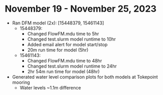 # November 19 - November 25, 2023
- Ran DFM model (2x): [15448379, 15461143]
  - 15448379:
    - Changed FlowFM.mdu time to 5hr
    - Changed test.slurm model runtime to 10hr
    - Added email alert for model start/stop
    - 20m run time for model (5hr)
  - 15461143:
    - Changed FlowFM.mdu time to 48hr
    - Changed test.slurm model runtime to 24hr
    - 2hr 54m run time for model (48hr)
- Generated water level comparison plots for both models at Tokepoint mooring
  - Water levels ~1.1m difference
